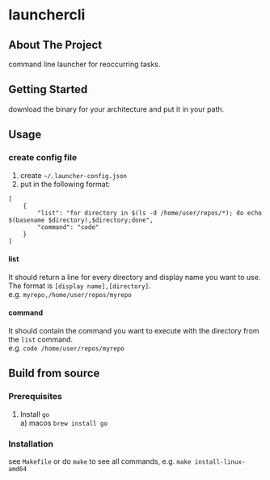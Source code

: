 # launchercli

## About The Project
command line launcher for reoccurring tasks.

## Getting Started
download the binary for your architecture and put it in your path.

## Usage
### create config file
1) create `~/.launcher-config.json`
2) put in the following format:
```
[
    {
        "list": "for directory in $(ls -d /home/user/repos/*); do echo $(basename $directory),$directory;done",
        "command": "code"
    }
]
```
#### list
It should return a line for every directory and display name you want to use. The format is `[display name],[directory]`.  
e.g. `myrepo,/home/user/repos/myrepo`

#### command
It should contain the command you want to execute with the directory from the `list` command.  
e.g. `code /home/user/repos/myrepo`

## Build from source
### Prerequisites
1. Install `go`  
    a) macos `brew install go`
    
### Installation
see `Makefile` or do `make` to see all commands, e.g. `make install-linux-amd64`
